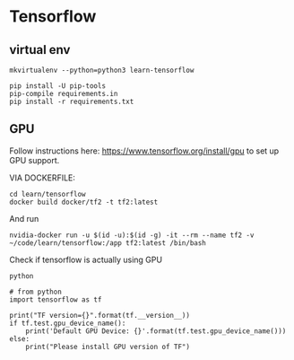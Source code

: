 # Tensorflow

## virtual env

```
mkvirtualenv --python=python3 learn-tensorflow

pip install -U pip-tools
pip-compile requirements.in
pip install -r requirements.txt
```

## GPU

Follow instructions here: https://www.tensorflow.org/install/gpu
to set up GPU support.

VIA DOCKERFILE:

```
cd learn/tensorflow
docker build docker/tf2 -t tf2:latest
```

And run

```
nvidia-docker run -u $(id -u):$(id -g) -it --rm --name tf2 -v ~/code/learn/tensorflow:/app tf2:latest /bin/bash
```

Check if tensorflow is actually using GPU

```
python

# from python
import tensorflow as tf

print("TF version={}".format(tf.__version__))
if tf.test.gpu_device_name():
    print('Default GPU Device: {}'.format(tf.test.gpu_device_name()))
else:
    print("Please install GPU version of TF")
```

